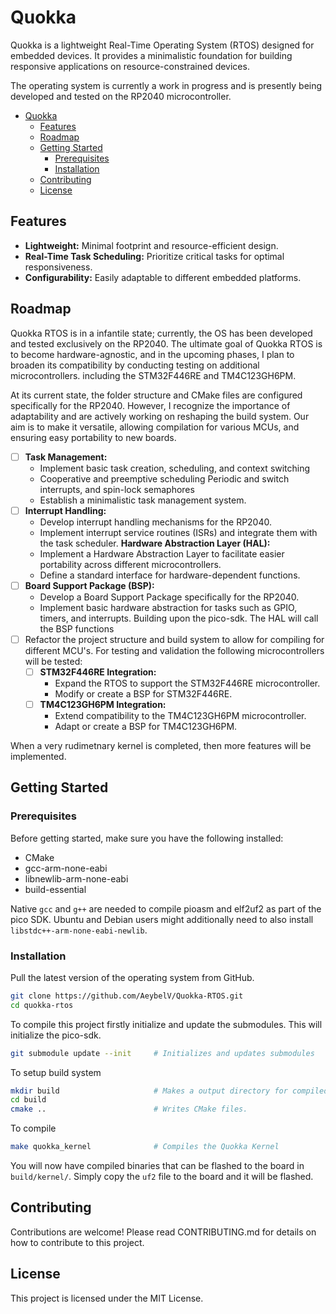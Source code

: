 # Quokka

Quokka is a lightweight Real-Time Operating System (RTOS) designed for embedded devices. It provides a minimalistic foundation for building responsive applications on resource-constrained devices.

The operating system is currently a work in progress and is presently being developed and tested on the RP2040 microcontroller.

- [Quokka](#quokka)
  - [Features](#features)
  - [Roadmap](#roadmap)
  - [Getting Started](#getting-started)
    - [Prerequisites](#prerequisites)
    - [Installation](#installation)
  - [Contributing](#contributing)
  - [License](#license)

## Features

- **Lightweight:** Minimal footprint and resource-efficient design.
- **Real-Time Task Scheduling:** Prioritize critical tasks for optimal responsiveness.
- **Configurability:** Easily adaptable to different embedded platforms.

## Roadmap

Quokka RTOS is in a infantile state; currently, the OS has been developed and tested exclusively on the RP2040. The ultimate goal of Quokka RTOS is to become hardware-agnostic, and in the upcoming phases, I plan to broaden its compatibility by conducting testing on additional microcontrollers. including the STM32F446RE and TM4C123GH6PM.

At its current state, the folder structure and CMake files are configured specifically for the RP2040. However, I recognize the importance of adaptability and are actively working on reshaping the build system. Our aim is to make it versatile, allowing compilation for various MCUs, and ensuring easy portability to new boards.

- [ ] **Task Management:**
  - Implement basic task creation, scheduling, and context switching
  - Cooperative and preemptive scheduling
Periodic and switch interrupts, and spin-lock semaphores
  - Establish a minimalistic task management system.
- [ ] **Interrupt Handling:**
  - Develop interrupt handling mechanisms for the RP2040.
  - Implement interrupt service routines (ISRs) and integrate them with the task scheduler.
**Hardware Abstraction Layer (HAL):**
  - Implement a Hardware Abstraction Layer to facilitate easier portability across different microcontrollers.
  - Define a standard interface for hardware-dependent functions.
- [ ] **Board Support Package (BSP):**
  - Develop a Board Support Package specifically for the RP2040.
  - Implement basic hardware abstraction for tasks such as GPIO, timers, and interrupts. Building upon the pico-sdk. The HAL will call the BSP functions
- [ ] Refactor the project structure and build system to allow for compiling for different MCU's. For testing and validation the following microcontrollers will be tested:
  - [ ] **STM32F446RE Integration:**
    - Expand the RTOS to support the STM32F446RE microcontroller.
    - Modify or create a BSP for STM32F446RE.
  - [ ] **TM4C123GH6PM Integration:**
    - Extend compatibility to the TM4C123GH6PM microcontroller.
    - Adapt or create a BSP for TM4C123GH6PM.

When a very rudimetnary kernel is completed, then more features will be implemented.

## Getting Started

### Prerequisites

Before getting started, make sure you have the following installed:

- CMake
- gcc-arm-none-eabi
- libnewlib-arm-none-eabi
- build-essential

Native `gcc` and `g++` are needed to compile pioasm and elf2uf2 as part of the pico SDK. Ubuntu and Debian users might additionally need to also install `libstdc++-arm-none-eabi-newlib`.

### Installation

Pull the latest version of the operating system from GitHub.

```bash
git clone https://github.com/AeybelV/Quokka-RTOS.git
cd quokka-rtos
```

To compile this project firstly initialize and update the submodules. This will initialize the pico-sdk.

```bash
git submodule update --init     # Initializes and updates submodules
```

To setup build system

```bash
mkdir build                     # Makes a output directory for compiled binaries
cd build
cmake ..                        # Writes CMake files.
```

To compile

```bash
make quokka_kernel              # Compiles the Quokka Kernel
```

You will now have compiled binaries that can be flashed to the board in `build/kernel/`. Simply copy the `uf2` file to the board and it will be flashed.

## Contributing

Contributions are welcome! Please read CONTRIBUTING.md for details on how to contribute to this project.

## License

This project is licensed under the MIT License.
